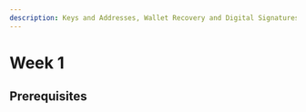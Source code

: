 ```yaml
---
description: Keys and Addresses, Wallet Recovery and Digital Signatures
---
```


# Week 1

## Prerequisites